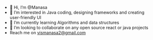 - 👋 Hi, I’m @Manasa
- 👀 I’m interested in Java coding, designing frameworks and creating user-friendly UI
- 🌱 I’m currently learning Algorithms and data structures
- 💞️ I’m looking to collaborate on any open source react or java projects
- Reach me on vismanasa2@gmail.com

<!---
Manasa0608/Manasa0608 is a ✨ special ✨ repository because its `README.md` (this file) appears on your GitHub profile.
You can click the Preview link to take a look at your changes.
--->
